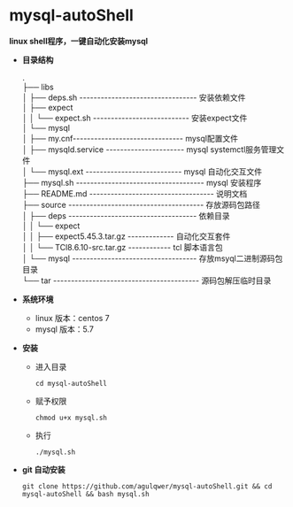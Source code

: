 # mysql-autoShell
**linux shell程序，一键自动化安装mysql**

- **目录结构**

  .  
  ├── libs  
  │   ├── deps.sh --------------------------------- 安装依赖文件  
  │   ├── expect  
  │   │   └── expect.sh --------------------------- 安装expect文件  
  │   └── mysql  
  │       ├── my.cnf------------------------------- mysql配置文件  
  │       ├── mysqld.service ---------------------- mysql systemctl服务管理文件  
  │       └── mysql.ext --------------------------- mysql 自动化交互文件  
  ├── mysql.sh ------------------------------------ mysql 安装程序  
  ├── README.md ----------------------------------- 说明文档  
  ├── source -------------------------------------- 存放源码包路径  
  │   ├── deps ------------------------------------ 依赖目录  
  │   │   └── expect  
  │   │       ├── expect5.45.3.tar.gz ------------- 自动化交互套件  
  │   │       └── TCl8.6.10-src.tar.gz ------------ tcl 脚本语言包  
  │   └── mysql ----------------------------------- 存放msyql二进制源码包目录  
  └── tar ----------------------------------------- 源码包解压临时目录  

- **系统环境**

  - linux 版本：centos 7
  - mysql 版本：5.7

- **安装**

  - 进入目录

    ```
    cd mysql-autoShell
    ```

  - 赋予权限

    ```
    chmod u+x mysql.sh
    ```

  - 执行

    ```
    ./mysql.sh
    ```

- **git 自动安装**

  ```
  git clone https://github.com/agulqwer/mysql-autoShell.git && cd mysql-autoShell && bash mysql.sh
  ```

  
